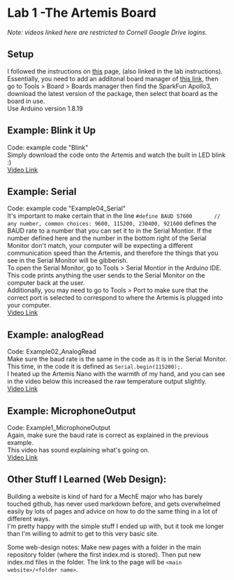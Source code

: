 # Lab 1 -The Artemis Board
*Note: videos linked here are restricted to Cornell Google Drive logins.*
## Setup 
I followed the instructions on [this](https://learn.sparkfun.com/tutorials/artemis-development-with-arduino?_ga=2.30055167.1151850962.1594648676-1889762036.1574524297&_gac=1.19903818.1593457111.Cj0KCQjwoub3BRC6ARIsABGhnyahkG7hU2v-0bSiAeprvZ7c9v0XEKYdVHIIi_-J-m5YLdDBMc2P_goaAtA4EALw_wcB) page, (also linked in the lab instructions).
Essentially, you need to add an additonal board manager of [this link](https://raw.githubusercontent.com/sparkfun/Arduino_Apollo3/main/package_sparkfun_apollo3_index.json), then go to Tools > Board > Boards manager then find the SparkFun Apollo3, download the latest version of the package, then select that board as the board in use. <br>
Use Arduino version 1.8.19
## Example: Blink it Up
Code: example code "Blink" <br>
Simply download the code onto the Artemis and watch the built in LED blink :) <br>
[Video Link](https://drive.google.com/file/d/1yLsrXDoeahX1N06xKtilnDeAcdcOby7F/view?usp=sharing)
## Example: Serial
Code: example code "Example04_Serial" <br>
It's important to make certain that in the line 
`#define BAUD 57600       // any number, common choices: 9600, 115200, 230400, 921600`
defines the BAUD rate to a number that you can set it to in the Serial Montior. If the number defined here and the number in the bottom right of the Serial Monitor don't match, your computer will be expecting a different communication speed than the Artemis, and therefore the things that you see in the Serial Monitor will be gibberish. <br>
To open the Serial Monitor, go to Tools > Serial Montior in the Arduino IDE. <br>
This code prints anything the user sends to the Serial Monitor on the computer back at the user. <br>
Additionally, you may need to go to Tools > Port to make sure that the correct port is selected to correspond to where the Artemis is plugged into your computer. <br>
[Video Link](https://drive.google.com/file/d/12capsugxCA_vEygTfkfhMVuvJ83upcOO/view?usp=sharing)
## Example: analogRead
Code: Example02_AnalogRead <br>
Make sure the baud rate is the same in the code as it is in the Serial Monitor. This time, in the code it is defined as `Serial.begin(115200);`.<br>
I heated up the Artemis Nano with the warmth of my hand, and you can see in the video below this increased the raw temperature output slightly. <br>
[Video Link](https://drive.google.com/file/d/1z1SEB2W0DOiuDqpFzxHVqzqIX7iSG9Jb/view?usp=sharing)
## Example: MicrophoneOutput
Code: Example1_MicrophoneOutput <br>
Again, make sure the baud rate is correct as explained in the previous example. <br>
This video has sound explaining what's going on. <br>
[Video Link](https://drive.google.com/file/d/1upI7DTtFVZAiJzGYzUu2PMfZEk0P8r0g/view?usp=sharing)
## Other Stuff I Learned (Web Design):
Building a website is kind of hard for a MechE major who has barely touched github, has never used markdown before, and gets overwhelmed easily by lots of pages and advice on how to do the same thing in a lot of different ways. <br>
I'm pretty happy with the simple stuff I ended up with, but it took me longer than I'm willing to admit to get to this very basic site. <br>

Some web-design notes:
Make new pages with a folder in the main repository folder (where the first index.md is stored). Then put new index.md files in the folder. The link to the page will be `<main website>/<folder name>`.
